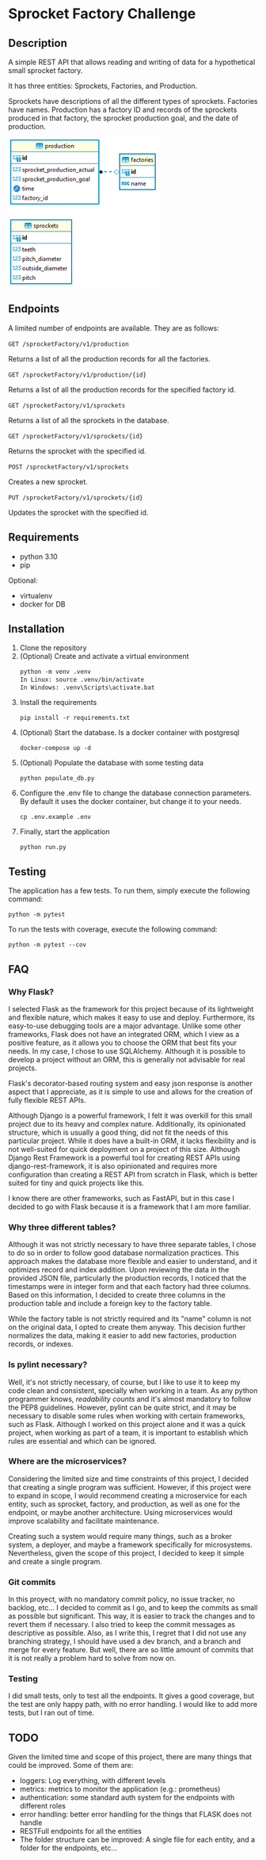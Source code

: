# Sprocket Factory Challenge

## Description
A simple REST API that allows reading and writing of data for a hypothetical small sprocket factory.

It has three entities: Sprockets, Factories, and Production.

Sprockets have descriptions of all the different types of sprockets. Factories have names. Production has a factory ID and records of the sprockets produced in that factory, the sprocket production goal, and the date of production.

![imagen.png](./docs/TablesDiagram.png)

## Endpoints

A limited number of endpoints are available. They are as follows:

`GET /sprocketFactory/v1/production`

Returns a list of all the production records for all the factories.

`GET /sprocketFactory/v1/production/{id}`

Returns a list of all the production records for the specified factory id.

`GET /sprocketFactory/v1/sprockets`

Returns a list of all the sprockets in the database.

`GET /sprocketFactory/v1/sprockets/{id}`

Returns the sprocket with the specified id.

`POST /sprocketFactory/v1/sprockets`

Creates a new sprocket.

`PUT /sprocketFactory/v1/sprockets/{id}`

Updates the sprocket with the specified id.

## Requirements
- python 3.10
- pip

Optional:
- virtualenv
- docker for DB

## Installation
1. Clone the repository
1. (Optional) Create and activate a virtual environment
    ```
    python -m venv .venv
    In Linux: source .venv/bin/activate 
    In Windows: .venv\Scripts\activate.bat
    ```
1. Install the requirements
    ```
    pip install -r requirements.txt
    ```
1. (Optional) Start the database. Is a docker container with postgresql
    ```
    docker-compose up -d
    ```
1. (Optional) Populate the database with some testing data
    ```
    python populate_db.py
    ```
1. Configure the .env file to change the database connection parameters. By default it uses the docker container, but change it to your needs.
    ```
    cp .env.example .env
    ```
1. Finally, start the application
    ```
    python run.py
    ```

## Testing
The application has a few tests. To run them, simply execute the following command:
```
python -m pytest
```

To run the tests with coverage, execute the following command:
```
python -m pytest --cov
```



## FAQ
### Why Flask?
I selected Flask as the framework for this project because of its lightweight and flexible nature, which makes it easy to use and deploy. Furthermore, its easy-to-use debugging tools are a major advantage. Unlike some other frameworks, Flask does not have an integrated ORM, which I view as a positive feature, as it allows you to choose the ORM that best fits your needs. In my case, I chose to use SQLAlchemy. Although it is possible to develop a project without an ORM, this is generally not advisable for real projects.

Flask's decorator-based routing system and easy json response is another aspect that I appreciate, as it is simple to use and allows for the creation of fully flexible REST APIs.

Although Django is a powerful framework, I felt it was overkill for this small project due to its heavy and complex nature. Additionally, its opinionated structure, which is usually a good thing, did not fit the needs of this particular project. While it does have a built-in ORM, it lacks flexibility and is not well-suited for quick deployment on a project of this size. Although Django Rest Framework is a powerful tool for creating REST APIs using django-rest-framework, it is also opinionated and requires more configuration than creating a REST API from scratch in Flask, which is better suited for tiny and quick projects like this.

I know there are other frameworks, such as FastAPI, but in this case I decided to go with Flask because it is a framework that I am more familiar.

### Why three different tables?

Although it was not strictly necessary to have three separate tables, I chose to do so in order to follow good database normalization practices. This approach makes the database more flexible and easier to understand, and it optimizes record and index addition. Upon reviewing the data in the provided JSON file, particularly the production records, I noticed that the timestamps were in integer form and that each factory had three columns. Based on this information, I decided to create three columns in the production table and include a foreign key to the factory table.

While the factory table is not strictly required and its "name" column is not on the original data, I opted to create them anyway. This decision further normalizes the data, making it easier to add new factories, production records, or indexes.

### Is pylint necessary?

Well, it's not strictly necessary, of course, but I like to use it to keep my code clean and consistent, specially when working in a team. As any python programmer knows, _readability counts_ and it's almost mandatory to follow the PEP8 guidelines. However, pylint can be quite strict, and it may be necessary to disable some rules when working with certain frameworks, such as Flask. Although I worked on this project alone and it was a quick project, when working as part of a team, it is important to establish which rules are essential and which can be ignored.

### Where are the microservices?

Considering the limited size and time constraints of this project, I decided that creating a single program was sufficient. However, if this project were to expand in scope, I would recommend creating a microservice for each entity, such as sprocket, factory, and production, as well as one for the endpoint, or maybe another architecture. Using microservices would improve scalability and facilitate maintenance.

Creating such a system would require many things, such as a broker system, a deployer, and  maybe a framework specifically for microsystems. Nevertheless, given the scope of this project, I decided to keep it simple and create a single program.

### Git commits

In this proyect, with no mandatory commit policy, no issue tracker, no backlog, etc... I decided to commit as I go, and to keep the commits as small as possible but significant. This way, it is easier to track the changes and to revert them if necessary. I also tried to keep the commit messages as descriptive as possible. Also, as I write this, I regret that I did not use any branching strategy, I should have used a dev branch, and a branch and merge for every feature. But well, there are so little amount of commits that it is not really a problem hard to solve from now on.

### Testing

I did small tests, only to test all the endpoints. It gives a good coverage, but the test are only happy path, with no error handling. I would like to add more tests, but I ran out of time.

## TODO

Given the limited time and scope of this project, there are many things that could be improved. Some of them are:

- loggers: Log everything, with different levels 
- metrics: metrics to monitor the application (e.g.: prometheus)
- authentication: some standard auth system for the endpoints with different roles
- error handling: better error handling for the things that FLASK does not handle
- RESTFull endpoints for all the entities
- The folder structure can be improved: A single file for each entity, and a folder for the endpoints, etc...
